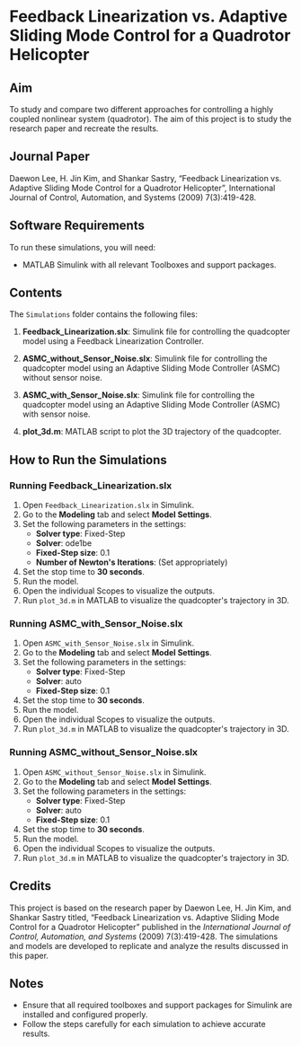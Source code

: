 
# Feedback Linearization vs. Adaptive Sliding Mode Control for a Quadrotor Helicopter

## Aim

To study and compare two different approaches for controlling a highly coupled nonlinear system (quadrotor). The aim of this project is to study the research paper and recreate the results.

## Journal Paper

Daewon Lee, H. Jin Kim, and Shankar Sastry, “Feedback Linearization vs. Adaptive Sliding Mode Control for a Quadrotor Helicopter”, International Journal of Control, Automation, and Systems (2009) 7(3):419-428.

## Software Requirements

To run these simulations, you will need:
- MATLAB Simulink with all relevant Toolboxes and support packages.

## Contents

The `Simulations` folder contains the following files:

1. **Feedback_Linearization.slx**: Simulink file for controlling the quadcopter model using a Feedback Linearization Controller.
   
2. **ASMC_without_Sensor_Noise.slx**: Simulink file for controlling the quadcopter model using an Adaptive Sliding Mode Controller (ASMC) without sensor noise.

3. **ASMC_with_Sensor_Noise.slx**: Simulink file for controlling the quadcopter model using an Adaptive Sliding Mode Controller (ASMC) with sensor noise.

4. **plot_3d.m**: MATLAB script to plot the 3D trajectory of the quadcopter.

## How to Run the Simulations

### Running Feedback_Linearization.slx

1. Open `Feedback_Linearization.slx` in Simulink.
2. Go to the **Modeling** tab and select **Model Settings**.
3. Set the following parameters in the settings:
   - **Solver type**: Fixed-Step
   - **Solver**: ode1be
   - **Fixed-Step size**: 0.1
   - **Number of Newton's Iterations**: (Set appropriately)
4. Set the stop time to **30 seconds**.
5. Run the model.
6. Open the individual Scopes to visualize the outputs.
7. Run `plot_3d.m` in MATLAB to visualize the quadcopter's trajectory in 3D.

### Running ASMC_with_Sensor_Noise.slx

1. Open `ASMC_with_Sensor_Noise.slx` in Simulink.
2. Go to the **Modeling** tab and select **Model Settings**.
3. Set the following parameters in the settings:
   - **Solver type**: Fixed-Step
   - **Solver**: auto
   - **Fixed-Step size**: 0.1
4. Set the stop time to **30 seconds**.
5. Run the model.
6. Open the individual Scopes to visualize the outputs.
7. Run `plot_3d.m` in MATLAB to visualize the quadcopter's trajectory in 3D.

### Running ASMC_without_Sensor_Noise.slx

1. Open `ASMC_without_Sensor_Noise.slx` in Simulink.
2. Go to the **Modeling** tab and select **Model Settings**.
3. Set the following parameters in the settings:
   - **Solver type**: Fixed-Step
   - **Solver**: auto
   - **Fixed-Step size**: 0.1
4. Set the stop time to **30 seconds**.
5. Run the model.
6. Open the individual Scopes to visualize the outputs.
7. Run `plot_3d.m` in MATLAB to visualize the quadcopter's trajectory in 3D.

## Credits

This project is based on the research paper by Daewon Lee, H. Jin Kim, and Shankar Sastry titled, “Feedback Linearization vs. Adaptive Sliding Mode Control for a Quadrotor Helicopter” published in the *International Journal of Control, Automation, and Systems* (2009) 7(3):419-428. The simulations and models are developed to replicate and analyze the results discussed in this paper.

## Notes

- Ensure that all required toolboxes and support packages for Simulink are installed and configured properly.
- Follow the steps carefully for each simulation to achieve accurate results.
